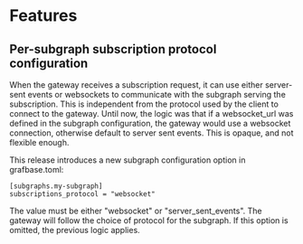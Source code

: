 # Features

## Per-subgraph subscription protocol configuration

When the gateway receives a subscription request, it can use either server-sent events or websockets to communicate with the subgraph serving the subscription. This is independent from the protocol used by the client to connect to the gateway. Until now, the logic was that if a websocket_url was defined in the subgraph configuration, the gateway would use a websocket connection, otherwise default to server sent events. This is opaque, and not flexible enough.

This release introduces a new subgraph configuration option in grafbase.toml:

````
[subgraphs.my-subgraph]
subscriptions_protocol = "websocket"
````

The value must be either "websocket" or "server_sent_events". The gateway will follow the choice of protocol for the subgraph. If this option is omitted, the previous logic applies.
